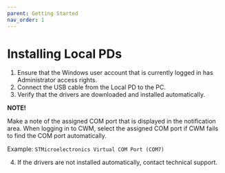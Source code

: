 ```yaml
---
parent: Getting Started
nav_order: 1
---
```

# Installing Local PDs

1. Ensure that the Windows user account that is currently logged in has Administrator access rights. 
2. Connect the USB cable from the Local PD to the PC. 
3. Verify that the drivers are downloaded and installed automatically. 

**NOTE!**

Make a note of the assigned COM port that is displayed in the notification area. When logging in to CWM, select the assigned COM port if CWM fails to find the COM port automatically.

Example: `STMicroelectronics Virtual COM Port (COM7)`
 
4. If the drivers are not installed automatically, contact technical support. 
